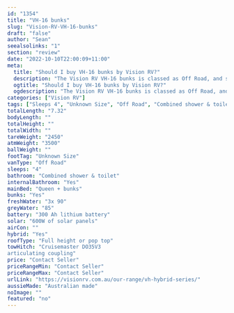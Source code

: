 ```yaml
---
id: "1354"
title: "VH-16 bunks"
slug: "Vision-RV-VH-16-bunks"
draft: "false"
author: "Sean"
seealsolinks: "1"
section: "review"
date: "2022-10-10T22:00:09+11:00"
meta:
  title: "Should I buy VH-16 bunks by Vision RV?"
  description: "The Vision RV VH-16 bunks is classed as Off Road, and sleeps 4 people. It is Australian made and comes in at Unknown Size. It generally has Combined shower & toilet."
  ogtitle: "Should I buy VH-16 bunks by Vision RV?"
  ogdescription: "The Vision RV VH-16 bunks is classed as Off Road, and sleeps 4 people. It is Australian made and comes in at Unknown Size. It generally has Combined shower & toilet."
categories: ["Vision RV"]
tags: ["Sleeps 4", "Unknown Size", "Off Road", "Combined shower & toilet", "Full height or pop top", "Price Unknown"]
totalLength: "7.32"
bodyLength: ""
totalHeight: ""
totalWidth: ""
tareWeight: "2450"
atmWeight: "3500"
ballWeight: ""
footTag: "Unknown Size"
vanType: "Off Road"
sleeps: "4"
bathroom: "Combined shower & toilet"
internalBathroom: "Yes"
mainBed: "Queen + bunks"
bunks: "Yes"
freshWater: "3x 90"
greyWater: "85"
battery: "300 Ah lithium battery"
solar: "600W of solar panels"
airCon: ""
hybrid: "Yes"
roofType: "Full height or pop top"
towHitch: "Cruisemaster DO35V3
articulating coupling"
price: "Contact Seller"
priceRangeMin: "Contact Seller"
priceRangeMax: "Contact Seller"
urlLink: "https://visionrv.com.au/our-range/vh-hybrid-series/"
aussieMade: "Australian made"
noImage: ""
featured: "no"
---
```

